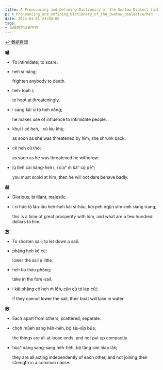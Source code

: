 ```yaml
---
title: A Pronouncing and Defining Dictionary of the Swatow Dialect (汕頭方言音義字典) / heh
p: A_Pronouncing_and_Defining_Dictionary_of_the_Swatow_Dialect/w/heh
date: 2024-04-01 23:00:00
tags: 
- 汕頭方言音義字典
---
```


[↩️ 轉總目錄](/A_Pronouncing_and_Defining_Dictionary_of_the_Swatow_Dialect)


**嚇**
- To intimidate; to scare.

- heh sí nâng;

  frighten anybody to death.

- heh-toah i;

  to hoot at threateningly.

- i cang kâi sì tó̤ heh nâng;

  he makes use of influence to intimidate people.

- khṳt i cē heh, i cū kiu khṳ̀;

  as soon as she was threatened by him, she shrunk back.

- cē heh cū thò̤;

  as soon as he was threatened he withdrew.

- lṳ́ tîeh cai háng-heh i, i cìaⁿ m̄ káⁿ cò̤ pēⁿ;

  you must scold at him, then he will not dare behave badly.

**赫**
- Glorious; brilliant; majestic.

- i cí hûe tó̤ lâu-lâu heh-heh kâi sî-hāu, kúi peh ngṳ̂n sĭm-mih siang-kang;

  this is a time of great prosperity with him, and what are a few hundred dollars to him.

**放**
- To shorten sail; to let down a sail.

- phâng heh kĕ cē;

  lower the sail a little.

- heh tio thâu phâng;

  take in the fore-sail.

- i kâi phâng cē heh m̄ lô̤h, cûn cū tó̤ lap cúi;

  if they cannot lower the sail, their boat will take in water.

**散**
- Each apart from others; scattered; separate.

- cho̤h mûeh sang hêh-hêh, bô̤ siu-sîp bûa;

  the things are all at loose ends, and not put up compactly.

- hùaⁿ nâng sang-sang hêh-hêh, bô̤ tâng sim hîap lâk;

  they are all acting independently of each other, and not joining their strength in a common cause.